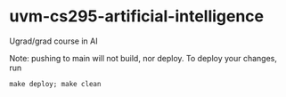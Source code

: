 # uvm-cs295-artificial-intelligence

Ugrad/grad course in AI

Note: pushing to main will not build, nor deploy. To deploy your changes, run

`make deploy; make clean`